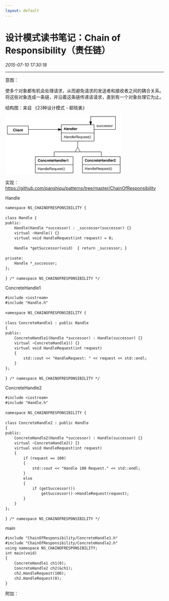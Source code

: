 ```yaml
---
layout: default
---
```


# 设计模式读书笔记：Chain of Responsibility（责任链）
_2015-07-10 17:30:18_

* * *

意图：

使多个对象都有机会处理请求，从而避免请求的发送者和接收者之间的耦合关系。将这些对象连成一条链，并沿着这条链传递该请求，直到有一个对象处理它为止。

结构图：来自 《23种设计模式 - 郗晓勇》

![](./img/032_1.png)

实现：https://github.com/panshiqu/patterns/tree/master/ChainOfResponsibility

Handle

```
namespace NS_CHAINOFRESPONSIBILITY {

class Handle {
public:
	Handle(Handle *successor) : _successor(successor) {}
	virtual ~Handle() {}
	virtual void HandleRequest(int request) = 0;

	Handle *getSuccessor(void)	{ return _successor; }

private:
	Handle *_successor;
};

} /* namespace NS_CHAINOFRESPONSIBILITY */
```

ConcreteHandle1

```
#include <iostream>
#include "Handle.h"

namespace NS_CHAINOFRESPONSIBILITY {

class ConcreteHandle1 : public Handle
{
public:
	ConcreteHandle1(Handle *successor) : Handle(successor) {}
	virtual ~ConcreteHandle1() {}
	virtual void HandleRequest(int request)
	{
		std::cout << "HandleRequest: " << request << std::endl;
	}
};

} /* namespace NS_CHAINOFRESPONSIBILITY */
```

ConcreteHandle2

```
#include <iostream>
#include "Handle.h"

namespace NS_CHAINOFRESPONSIBILITY {

class ConcreteHandle2 : public Handle
{
public:
	ConcreteHandle2(Handle *successor) : Handle(successor) {}
	virtual ~ConcreteHandle2() {}
	virtual void HandleRequest(int request)
	{
		if (request == 100)
		{
			std::cout << "Handle 100 Request." << std::endl;
		}
		else
		{
			if (getSuccessor())
				getSuccessor()->HandleRequest(request);
		}
	}
};

} /* namespace NS_CHAINOFRESPONSIBILITY */
```

main

```
#include "ChainOfResponsibility/ConcreteHandle1.h"
#include "ChainOfResponsibility/ConcreteHandle2.h"
using namespace NS_CHAINOFRESPONSIBILITY;
int main(void)
{
	ConcreteHandle1 ch1(0);
	ConcreteHandle2 ch2(&ch1);
	ch2.HandleRequest(100);
	ch2.HandleRequest(0);
}
```

附加：
